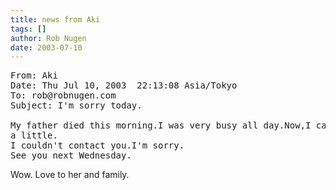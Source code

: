 ```yaml
---
title: news from Aki
tags: []
author: Rob Nugen
date: 2003-07-10
---
```


<pre>
From: Aki
Date: Thu Jul 10, 2003  22:13:08 Asia/Tokyo
To: rob@robnugen.com
Subject: I'm sorry today.

My father died this morning.I was very busy all day.Now,I calmed down
a little.
I couldn't contact you.I'm sorry.
See you next Wednesday.
</pre>

<p>Wow.   Love to her and family.</p>


